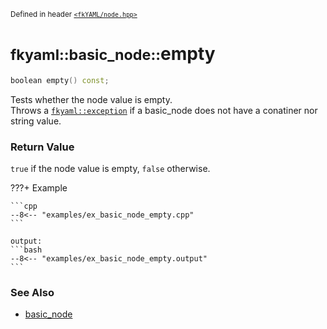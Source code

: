 <small>Defined in header [`<fkYAML/node.hpp>`](https://github.com/fktn-k/fkYAML/blob/develop/include/fkYAML/node.hpp)</small>

# <small>fkyaml::basic_node::</small>empty

```cpp
boolean empty() const;
```

Tests whether the node value is empty.  
Throws a [`fkyaml::exception`](../exception/index.md) if a basic_node does not have a conatiner nor string value.  

### **Return Value**

`true` if the node value is empty, `false` otherwise.

???+ Example

    ```cpp
    --8<-- "examples/ex_basic_node_empty.cpp"
    ```

    output:
    ```bash
    --8<-- "examples/ex_basic_node_empty.output"
    ```

### **See Also**

* [basic_node](index.md)

